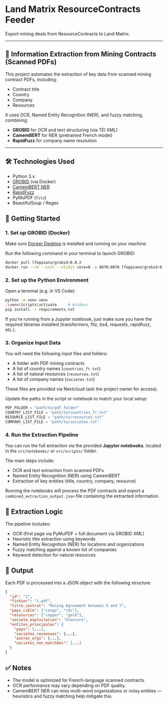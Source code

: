 # Land Matrix ResourceContracts Feeder

Export mining deals from ResourceContracts to Land Matrix.

---

## 📄 Information Extraction from Mining Contracts (Scanned PDFs)

This project automates the extraction of key data from scanned mining contract PDFs, including:

- Contract title  
- Country  
- Company  
- Resources  

It uses OCR, Named Entity Recognition (NER), and fuzzy matching, combining:

- **GROBID** for OCR and text structuring (via TEI XML)  
- **CamemBERT** for NER (pretrained French model)  
- **RapidFuzz** for company name resolution  

---

## 🛠 Technologies Used

- Python 3.x  
- [GROBID](https://github.com/kermitt2/grobid) (via Docker)  
- [CamemBERT NER](https://huggingface.co/Jean-Baptiste/camembert-ner)  
- [RapidFuzz](https://github.com/maxbachmann/RapidFuzz)  
- PyMuPDF (`fitz`)  
- BeautifulSoup / Regex  


## 🚀 Getting Started

### 1. Set up GROBID (Docker)

Make sure [Docker Desktop](https://www.docker.com/products/docker-desktop) is installed and running on your machine.

Run the following command in your terminal to launch GROBID:

```bash
docker pull lfoppiano/grobid:0.8.2
docker run --rm --init --ulimit core=0 -p 8070:8070 lfoppiano/grobid:0.8.2
```

### 2. Set up the Python Environment

Open a terminal (e.g. in VS Code):

```bash
python -m venv venv
.\venv\Scripts\activate     # Windows
pip install -r requirements.txt
```
If you're running from a Jupyter notebook, just make sure you have the required libraries installed (transformers, fitz, bs4, requests, rapidfuzz, etc.).

### 3. Organize Input Data

You will need the following input files and folders:

- A folder with PDF mining contracts
- A list of country names (`countries_fr.txt`)
- A list of natural resources (`resources.txt`)
- A list of company names (`societes.txt`)

These files are provided via Nextcloud (ask the project owner for access).

Update the paths in the script or notebook to match your local setup:

```python
PDF_FOLDER = "path/to/pdf_folder"
COUNTRY_LIST_FILE = "path/to/countries_fr.txt"
RESOURCE_LIST_FILE = "path/to/resources.txt"
COMPANY_LIST_FILE = "path/to/societes.txt"
```
### 4. Run the Extraction Pipeline

You can run the full extraction via the provided **Jupyter notebooks**, located in the `src/notebooks/` or `src/scripts/` folder.

The main steps include:

- OCR and text extraction from scanned PDFs
- Named Entity Recognition (NER) using CamemBERT
- Extraction of key entities (title, country, company, resource)

Running the notebooks will process the PDF contracts and export a `combined_extraction_output.json` file containing the extracted information.

## 🧠 Extraction Logic

The pipeline includes:

- OCR (first page via PyMuPDF + full document via GROBID XML)
- Heuristic title extraction using keywords
- Named Entity Recognition (NER) for locations and organizations
- Fuzzy matching against a known list of companies
- Keyword detection for natural resources


## 📁 Output

Each PDF is processed into a JSON object with the following structure:

```json
{
  "id": "1",
  "fichier": "1.pdf",
  "titre_contrat": "Mining Agreement between X and Y",
  "pays_cible": ["congo", "rdc"],
  "ressources": ["copper", "gold"],
  "societe_exploitation": "Glencore",
  "entites_principales": {
    "pays": [...],
    "societes_reconnues": {...},
    "autres_orgs": {...},
    "societes_non_matchées": [...]
  }
}
```

## ✅ Notes

- The model is optimized for French-language scanned contracts.  
- OCR performance may vary depending on PDF quality.  
- CamemBERT NER can miss multi-word organizations or noisy entities — heuristics and fuzzy matching help mitigate this.
